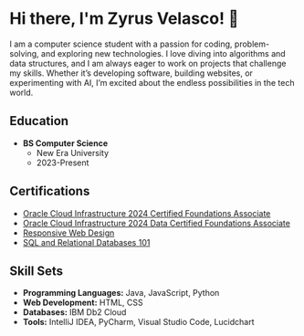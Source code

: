 # Hi there, I'm Zyrus Velasco! 👋

I am a computer science student with a passion for coding, problem-solving, and exploring new technologies. I love diving into algorithms and data structures, and I am always eager to work on projects that challenge my skills. Whether it’s developing software, building websites, or experimenting with AI, I’m excited about the endless possibilities in the tech world.

## Education
- **BS Computer Science**
  - New Era University
  - 2023-Present

## Certifications
- [Oracle Cloud Infrastructure 2024 Certified Foundations Associate](https://catalog-education.oracle.com/ords/certview/sharebadge?id=47EB705944BD49627078835FF051CECA4110887B16BBC9E1090C9B4EF15407EC&fbclid=IwY2xjawGx-chleHRuA2FlbQIxMQABHU_0H9hF2W52FASq8Zs1LZnH_jgo_bLNRNpM0I4QRlXmwHkuqA5d7uthNg_aem_2lJip-_HRpOrpEzxKeZkpw)
- [Oracle Cloud Infrastructure 2024 Data Certified Foundations Associate](https://catalog-education.oracle.com/ords/certview/sharebadge?id=47EB705944BD49627078835FF051CECA25435F3D219EAC29F0C1316542378BC7&fbclid=IwY2xjawG1SVxleHRuA2FlbQIxMQABHcRVIjYbdveQfGv7ryVk4K2FN3MfRMQoBPmNOSdXSS2QrvaMGpZJNMY54w_aem_Tr7LbLjypYFJvimL5Cxj1Q)
- [Responsive Web Design](https://www.freecodecamp.org/certification/ZyCallado/responsive-web-design)
- [SQL and Relational Databases 101](https://courses.cognitiveclass.ai/certificates/fca5cd6188f744928f19dfb39be389f4)

## Skill Sets
- **Programming Languages:** Java, JavaScript, Python
- **Web Development:** HTML, CSS
- **Databases:** IBM Db2 Cloud
- **Tools:** IntelliJ IDEA, PyCharm, Visual Studio Code, Lucidchart
